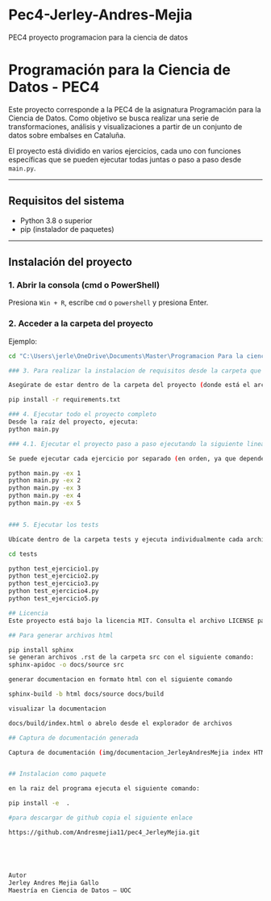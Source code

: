 # Pec4-Jerley-Andres-Mejia
PEC4 proyecto programacion para la ciencia de datos

#  Programación para la Ciencia de Datos - PEC4

Este proyecto corresponde a la PEC4 de la asignatura Programación para la Ciencia de Datos. Como objetivo se busca realizar una serie de transformaciones, análisis y visualizaciones a partir de un conjunto de datos sobre embalses en Cataluña.

El proyecto está dividido en varios ejercicios, cada uno con funciones específicas que se pueden ejecutar todas juntas o paso a paso desde `main.py`.

---

##  Requisitos del sistema

- Python 3.8 o superior
- pip (instalador de paquetes)

---

##  Instalación del proyecto

### 1. Abrir la consola (cmd o PowerShell)  
Presiona `Win + R`, escribe `cmd` o `powershell` y presiona Enter.

### 2. Acceder a la carpeta del proyecto  
Ejemplo:

```bash
cd "C:\Users\jerle\OneDrive\Documents\Master\Programacion Para la ciencia de datos\proyect"

### 3. Para realizar la instalacion de requisitos desde la carpeta que contiene el proyecto

Asegúrate de estar dentro de la carpeta del proyecto (donde está el archivo requirements.txt) y ejecuta:

pip install -r requirements.txt

### 4. Ejecutar todo el proyecto completo
Desde la raíz del proyecto, ejecuta:
python main.py

### 4.1. Ejecutar el proyecto paso a paso ejecutando la siguiente linea deltro de la carpeta que contiene el proyecto

Se puede ejecutar cada ejercicio por separado (en orden, ya que dependen unos de otros). Usa el parámetro -ex seguido del número de ejercicio:

python main.py -ex 1
python main.py -ex 2
python main.py -ex 3
python main.py -ex 4
python main.py -ex 5


### 5. Ejecutar los tests

Ubícate dentro de la carpeta tests y ejecuta individualmente cada archivo de pruebas:

cd tests

python test_ejercicio1.py 
python test_ejercicio2.py 
python test_ejercicio3.py 
python test_ejercicio4.py 
python test_ejercicio5.py 

## Licencia 
Este proyecto está bajo la licencia MIT. Consulta el archivo LICENSE para más detalles.

## Para generar archivos html

pip install sphinx
se generan archivos .rst de la carpeta src con el siguiente comando:
sphinx-apidoc -o docs/source src

generar documentacion en formato html con el siguiente comando

sphinx-build -b html docs/source docs/build

visualizar la documentacion 

docs/build/index.html o abrelo desde el explorador de archivos 

## Captura de documentación generada

Captura de documentación (img/documentacion_JerleyAndresMejia index HTML)


## Instalacion como paquete 

en la raiz del programa ejecuta el siguiente comando:

pip install -e  .

#para descargar de github copia el siguiente enlace

https://github.com/Andresmejia11/pec4_JerleyMejia.git





Autor
Jerley Andres Mejia Gallo
Maestría en Ciencia de Datos – UOC
